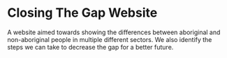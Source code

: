 # Closing The Gap Website
A website aimed towards showing the differences between aboriginal and non-aboriginal people in multiple different sectors. We also identify the steps we can take to decrease the gap for a better future.
